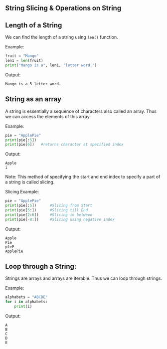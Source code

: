 ## String Slicing & Operations on String

## Length of a String

We can find the length of a string using `len()` function.

Example:

```python
fruit = "Mango"
len1 = len(fruit)
print("Mango is a", len1, "letter word.")
```

Output:

```
Mango is a 5 letter word.
```

## String as an array

A string is essentially a sequence of characters also called an array. Thus we can access the elements of this array.

Example:

```python
pie = "ApplePie"
print(pie[:5])
print(pie[6])	#returns character at specified index
```

Output:

```
Apple
i
```

Note: This method of specifying the start and end index to specify a part of a string is called slicing.

Slicing Example:

```python
pie = "ApplePie"
print(pie[:5])      #Slicing from Start
print(pie[5:])      #Slicing till End
print(pie[2:6])     #Slicing in between
print(pie[-8:])     #Slicing using negative index
```

Output:

```
Apple
Pie
pleP
ApplePie
```

## Loop through a String:

Strings are arrays and arrays are iterable. Thus we can loop through strings.

Example:

```python
alphabets = "ABCDE"
for i in alphabets:
    print(i)
```

Output:

```
A
B
C
D
E
```
